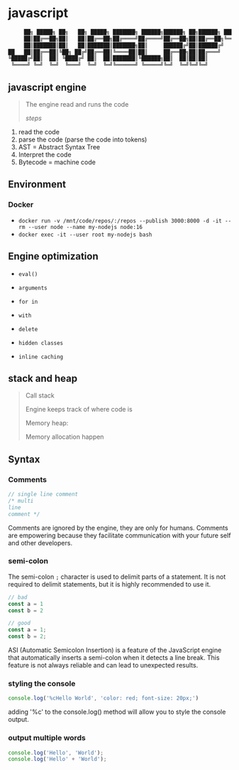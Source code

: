 # javascript

```javascript
     ██╗ █████╗ ██╗   ██╗ █████╗ ███████╗ ██████╗██████╗ ██╗██████╗ ████████╗
     ██║██╔══██╗██║   ██║██╔══██╗██╔════╝██╔════╝██╔══██╗██║██╔══██╗╚══██╔══╝
     ██║███████║██║   ██║███████║███████╗██║     ██████╔╝██║██████╔╝   ██║
██   ██║██╔══██║╚██╗ ██╔╝██╔══██║╚════██║██║     ██╔══██╗██║██╔═══╝    ██║
╚█████╔╝██║  ██║ ╚████╔╝ ██║  ██║███████║╚██████╗██║  ██║██║██║        ██║
 ╚════╝ ╚═╝  ╚═╝  ╚═══╝  ╚═╝  ╚═╝╚══════╝ ╚═════╝╚═╝  ╚═╝╚═╝╚═╝        ╚═╝
```

## javascript engine

> The engine read and runs the code
>
> _steps_
>

1. read the code
2. parse the code (parse the code into tokens)
3. AST = Abstract Syntax Tree
4. Interpret the code
5. Bytecode = machine code

## Environment

### Docker

- `docker run -v /mnt/code/repos/:/repos --publish 3000:8000 -d -it --rm --user node --name my-nodejs node:16`
- `docker exec -it --user root my-nodejs bash`

## Engine optimization

- `eval()`
- `arguments`
- `for in`
- `with`
- `delete`

- `hidden classes`
- `inline caching`

## stack and heap

> Call stack
>
> Engine keeps track of where code is
>
> Memory heap:
>
> Memory allocation happen
>

## Syntax

### Comments

```javascript
// single line comment
/* multi
line
comment */
```

Comments are ignored by the engine, they are only for humans. Comments are empowering because they facilitate communication with your future self and other developers.

### semi-colon

The semi-colon `;` character is used to delimit parts of a statement. It is not required to delimit statements, but it is highly recommended to use it.

```javascript
// bad
const a = 1
const b = 2

// good
const a = 1;
const b = 2;
```

ASI (Automatic Semicolon Insertion) is a feature of the JavaScript engine that automatically inserts a semi-colon when it detects a line break. This feature is not always reliable and can lead to unexpected results.

### styling the console

```javascript
console.log('%cHello World', 'color: red; font-size: 20px;')
```

adding '%c' to the console.log() method will allow you to style the console output.

### output multiple words

```javascript
console.log('Hello', 'World');
console.log('Hello' + 'World');
```

